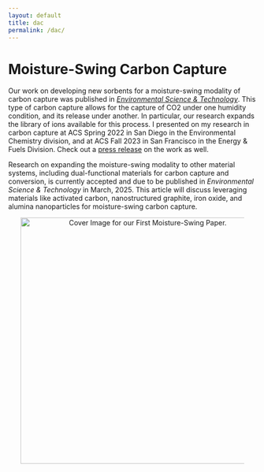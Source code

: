```yaml
---
layout: default
title: dac
permalink: /dac/
---
```


# Moisture-Swing Carbon Capture

Our work on developing new sorbents for a moisture-swing modality of carbon capture was published in [_Environmental Science & Technology_](https://pubs.acs.org/doi/full/10.1021/acs.est.3c02543). This type of carbon capture allows for the capture of CO2 under one humidity condition, and its release under another. In particular, our research expands the library of ions available for this process. I presented on my research in carbon capture at ACS Spring 2022 in San Diego in the Environmental Chemistry division, and at ACS Fall 2023 in San Francisco in the Energy & Fuels Division. Check out a [press release](https://www.mccormick.northwestern.edu/news/articles/2023/10/pulling-carbon-dioxide-straight-from-the-air/) on the work as well. 

Research on expanding the moisture-swing modality to other material systems, including dual-functional materials for carbon capture and conversion, is currently accepted and due to be published in _Environmental Science & Technology_ in March, 2025. This article will discuss leveraging materials like activated carbon, nanostructured graphite, iron oxide, and alumina nanoparticles for moisture-swing carbon capture. 

<div style="text-align: center;">
  <img src="/assets/images/estcover.jpg" alt="Cover Image for our First Moisture-Swing Paper." style="max-width: 90%; width: 500px;">
</div>
